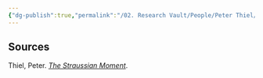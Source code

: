 ```yaml
---
{"dg-publish":true,"permalink":"/02. Research Vault/People/Peter Thiel/","tags":["research"],"created":"2025-09-07T15:44:24.000-04:00","updated":"2025-09-20T03:02:53.000-04:00"}
---
```


## Sources
Thiel, Peter. [_The Straussian Moment_](https://gwern.net/doc/politics/2007-thiel.pdf).

‌